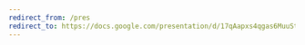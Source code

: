 ```yaml
---
redirect_from: /pres
redirect_to: https://docs.google.com/presentation/d/17qAapxs4qgas6MuuStoF6Og7VoCyJ0xBMkrC-xCi8Jg/edit?usp=sharing
---
```






